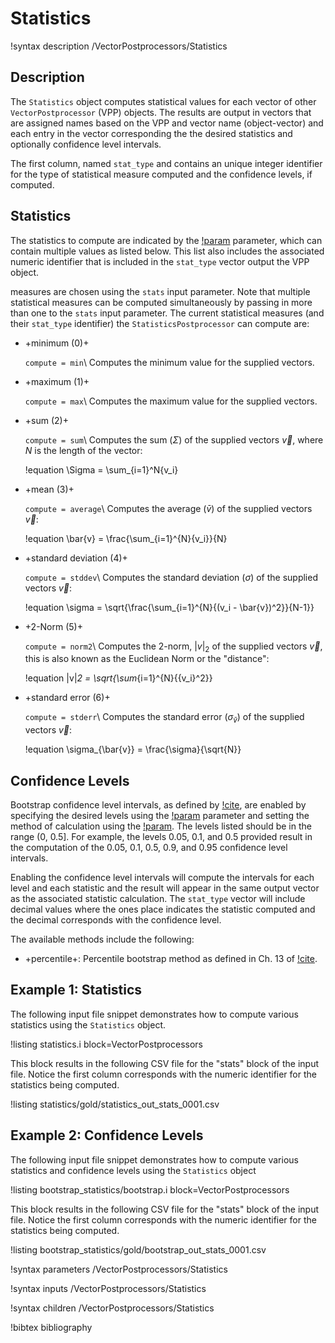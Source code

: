 # Statistics

!syntax description /VectorPostprocessors/Statistics

## Description

The `Statistics` object computes statistical values for each vector of other
`VectorPostprocessor` (VPP) objects.  The results are output in vectors that are assigned names
based on the VPP and vector name (object-vector) and each entry in the vector corresponding
the the desired statistics and optionally confidence level intervals.

The first column, named `stat_type` and contains an unique integer identifier for the type of
statistical measure computed and the confidence levels, if computed.

## Statistics

The statistics to compute are indicated by the
[!param](/VectorPostprocessors/Statistics/compute) parameter, which can contain
multiple values as listed below. This list also includes the associated numeric identifier
that is included in the `stat_type` vector output the VPP object.

measures are chosen using the `stats` input parameter.  Note that multiple
statistical measures can be computed simultaneously by passing in more than one to the `stats` input
parameter.  The current statistical measures (and their `stat_type` identifier) the
`StatisticsPostprocessor` can compute are:

- +minimum (0)+

  `compute = min`\\
  Computes the minimum value for the supplied vectors.

- +maximum (1)+

  `compute = max`\\
  Computes the maximum value for the supplied vectors.

- +sum (2)+

  `compute = sum`\\
  Computes the sum ($\Sigma$) of the supplied vectors $\vec{v}$, where $N$ is the length of the vector:

  !equation
  \Sigma = \sum_{i=1}^N{v_i}

- +mean (3)+

  `compute = average`\\
  Computes the average ($\bar{v}$) of the supplied vectors $\vec{v}$:

  !equation
  \bar{v} = \frac{\sum_{i=1}^{N}{v_i}}{N}

- +standard deviation (4)+

  `compute = stddev`\\
  Computes the standard deviation ($\sigma$) of the supplied vectors $\vec{v}$:

  !equation
  \sigma = \sqrt{\frac{\sum_{i=1}^{N}{(v_i - \bar{v})^2}}{N-1}}

- +2-Norm (5)+

  `compute = norm2`\\
  Computes the 2-norm, $|v|_2$ of the supplied vectors $\vec{v}$, this is also known as the
  Euclidean Norm or the "distance":

  !equation
  |v|_2 = \sqrt{\sum_{i=1}^{N}{{v_i}^2}}

- +standard error (6)+

  `compute = stderr`\\
  Computes the standard error ($\sigma_{\bar{v}}$) of the supplied vectors $\vec{v}$:

  !equation
  \sigma_{\bar{v}} = \frac{\sigma}{\sqrt{N}}


## Confidence Levels

Bootstrap confidence level intervals, as defined by [!cite](tibshirani1993introduction), are enabled
by specifying the desired levels using the
[!param](/VectorPostprocessors/Statistics/ci_levels) parameter and setting
the method of calculation using the
[!param](/VectorPostprocessors/Statistics/ci_method).
The levels listed should be in the range (0, 0.5]. For example, the levels 0.05, 0.1, and 0.5 provided
result in the computation of the 0.05, 0.1, 0.5, 0.9, and 0.95 confidence level intervals.

Enabling the confidence level intervals will compute the intervals for each level and each statistic
and the result will appear in the same output vector as the associated statistic calculation. The
`stat_type` vector will include decimal values where the ones place indicates the statistic
computed and the decimal corresponds with the confidence level.

The available methods include the following:

- +percentile+: Percentile bootstrap method as defined in Ch. 13 of [!cite](tibshirani1993introduction).

## Example 1: Statistics

The following input file snippet demonstrates how to compute various statistics using the
`Statistics` object.

!listing statistics.i block=VectorPostprocessors

This block results in the following CSV file for the "stats" block of the input file. Notice
the first column corresponds with the numeric identifier for the statistics being computed.

!listing statistics/gold/statistics_out_stats_0001.csv


## Example 2: Confidence Levels

The following input file snippet demonstrates how to compute various statistics and
confidence levels using the `Statistics` object

!listing bootstrap_statistics/bootstrap.i block=VectorPostprocessors

This block results in the following CSV file for the "stats" block of the input file. Notice
the first column corresponds with the numeric identifier for the statistics being computed.

!listing bootstrap_statistics/gold/bootstrap_out_stats_0001.csv



!syntax parameters /VectorPostprocessors/Statistics

!syntax inputs /VectorPostprocessors/Statistics

!syntax children /VectorPostprocessors/Statistics

!bibtex bibliography
